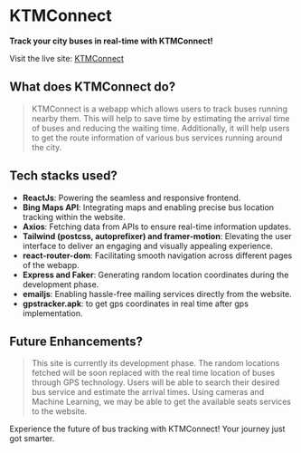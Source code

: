 # KTMConnect

**Track your city buses in real-time with KTMConnect!**

Visit the live site: [KTMConnect](https://ktmconnect.vercel.app/)

## What does KTMConnect do?
> KTMConnect is a webapp which allows users to track buses running nearby them. This will help to save time by estimating the arrival time of buses and reducing the waiting time. Additionally, it will help users to get the route information of various bus services running around the city. 

## Tech stacks used?
- **ReactJs**: Powering the seamless and responsive frontend.
- **Bing Maps API**: Integrating maps and enabling precise bus location tracking within the website.
- **Axios**: Fetching data from APIs to ensure real-time information updates.
- **Tailwind (postcss, autoprefixer) and framer-motion**: Elevating the user interface to deliver an engaging and visually appealing experience.
- **react-router-dom**: Facilitating smooth navigation across different pages of the webapp.
- **Express and Faker**: Generating random location coordinates during the development phase.
- **emailjs**: Enabling hassle-free mailing services directly from the website.
- **gpstracker.apk**: to get gps coordinates in real time after gps implementation.

## Future Enhancements?
> This site is currently its development phase. The random locations fetched will be soon replaced with the real time location of buses through GPS technology. Users will be able to search their desired bus service and estimate the arrival times. Using cameras and Machine Learning, we may be able to get the available seats services to the website.

Experience the future of bus tracking with KTMConnect! Your journey just got smarter.
